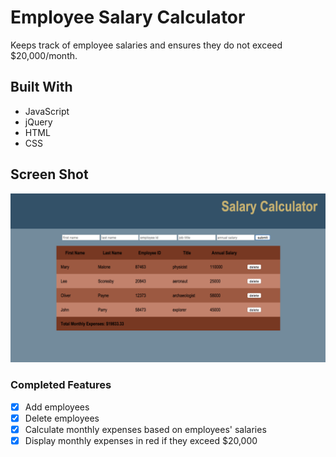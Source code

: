 # Employee Salary Calculator

Keeps track of employee salaries and ensures they do not exceed $20,000/month.

## Built With

- JavaScript
- jQuery
- HTML
- CSS

## Screen Shot

![Screen Shot](images/screen_shot.png)

### Completed Features

- [x] Add employees
- [x] Delete employees
- [x] Calculate monthly expenses based on employees' salaries
- [x] Display monthly expenses in red if they exceed $20,000